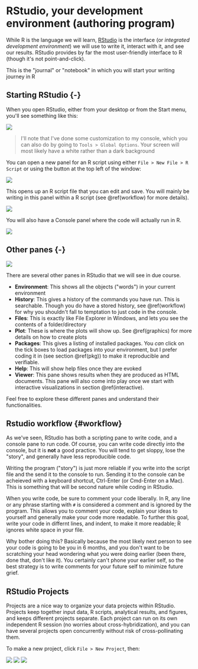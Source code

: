 # RStudio, your development environment (authoring program)

While R is the language we will learn, [RStudio](http://www.rstudio.com) is the interface
(or _integrated development environment_) we will use to write it, interact with it, and see our
results. RStudio provides by far the most user-friendly interface to R (though it's not point-and-click). 

This is the "journal" or "notebook" in which you will start your writing journey in R

## Starting RStudio {-}

When you open RStudio, either from your desktop or from the Start menu, you'll 
see something like this:

![](img/RStudio.png)

> I'll note that I've done some customization to my console, which you can also do by going to 
  `Tools > Global Options`. Your screen will most likely have a white rather than a dark background

You can open a new panel for an R script using either `File > New File > R Script` or 
using the button at the top left of the window:

![](img/OpenScript.png)

This opens up an R script file that you can edit and save. You will mainly be writing
in this panel within a R script (see \@ref(workflow) for more details).

![](img/ScriptPanel.png)

You will also have a Console panel where the code will actually run in R. 

![](img/ConsolePanel.png)

## Other panes {-}

![](img/RStudio.png)

There are several other panes in RStudio that we will see in due course. 

- __Environment__: This shows all the objects ("words") in your current environment
- __History__: This gives a history of the commands you have run. This is searchable. Though
  you do have a stored history, see \@ref(workflow) for why you shouldn't fall to temptation to
  just code in the console.
- __Files__: This is exactly like File Explorer in Windows, and lets you see the contents of 
  a folder/directory
- __Plot__: These is where the plots will show up. See \@ref(graphics) for more details on how to create plots
- __Packages__: This gives a listing of installed packages. You _can_ click on the tick boxes to 
  load packages into your environment, but I prefer coding it in (see section \@ref(pkg)) to make it 
  reproducible and verifiable. 
- __Help__: This will show help files once they are evoked
- __Viewer__: This pane shows results when they are produced as HTML documents. This pane 
  will also come into play once we start with interactive visualizations in section \@ref(interactive). 

Feel free to explore these different panes and understand their functionalities. 

## Rstudio workflow {#workflow}

As we've seen, RStudio has both a scripting pane to write code, and a console pane to run code. Of course, you can write code directly into the console, but it is **not** a good practice. You will tend to get sloppy, lose the "story", and generally have less reproducible code. 

Writing the program ("story") is just more reliable if you write into the script file and the send it to the console to run. Sending it to the console can be acheieved with a keyboard shortcut, Ctrl-Enter (or Cmd-Enter on a Mac). This is something that will be second nature while coding in RStudio.

When you write code, be sure to comment your code liberally. In R, any line or any phrase starting with `#` is considered a comment and is ignored by the program. This allows you to comment your code, explain your ideas to yourself and generally make your code more readable. To further this goal, write your code in differnt lines, and indent, to make it more readable; R ignores white space in your file.

Why bother doing this? Basically because the most likely next person to see your code is going to be you in 6 months, and you don't want to be scratching your head wondering what you were doing earlier (been there, done that, don't like it). You certainly can't phone your earlier self, so the best strategy is to write comments for your future self to minimize future grief. 

## RStudio Projects

Projects are a nice way to organize your data projects within RStudio. Projects keep together input data, R scripts, analytical results, and figures, and keeps different projects separate. Each project can run on its own independent R session (no worries about cross-hybridization), and you can have several projects open concurrently without risk of cross-pollinating them. 

To make a new project, click `File > New Project`, then:

![](img/Project2.png)
![](img/Project3.png)
![](img/Project1.png)
